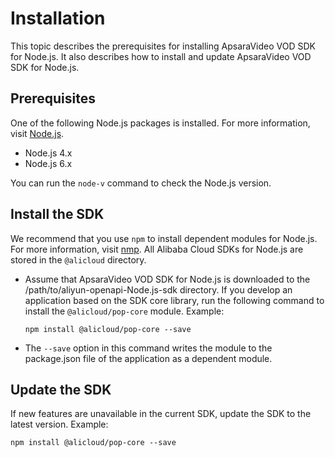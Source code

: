 # Installation

This topic describes the prerequisites for installing ApsaraVideo VOD SDK for Node.js. It also describes how to install and update ApsaraVideo VOD SDK for Node.js.

## Prerequisites

One of the following Node.js packages is installed. For more information, visit [Node.js](https://nodejs.org/zh-cn/download/).

-   Node.js 4.x
-   Node.js 6.x

You can run the `node-v` command to check the Node.js version.

## Install the SDK

We recommend that you use `npm` to install dependent modules for Node.js. For more information, visit [nmp](https://www.npmjs.com/get-npm?spm=a2c4g.11186623.2.14.50883aadN0np3R). All Alibaba Cloud SDKs for Node.js are stored in the `@alicloud` directory.

-   Assume that ApsaraVideo VOD SDK for Node.js is downloaded to the /path/to/aliyun-openapi-Node.js-sdk directory. If you develop an application based on the SDK core library, run the following command to install the `@alicloud/pop-core` module. Example:

    ```
    npm install @alicloud/pop-core --save
    ```

-   The `--save` option in this command writes the module to the package.json file of the application as a dependent module.

## Update the SDK

If new features are unavailable in the current SDK, update the SDK to the latest version. Example:

```
npm install @alicloud/pop-core --save
```

